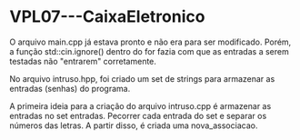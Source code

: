 # VPL07---CaixaEletronico

O arquivo main.cpp já estava pronto e não era para ser modificado. Porém, a função std::cin.ignore() dentro do for fazia com que as entradas a serem testadas não "entrarem" corretamente.

No arquivo intruso.hpp, foi criado um set de strings para armazenar as entradas (senhas) do programa.

A primeira ideia para a criação do arquivo intruso.cpp é armazenar as entradas no set entradas. Pecorrer cada entrada do set e separar os números das letras. A partir disso, é criada uma nova_associacao. 